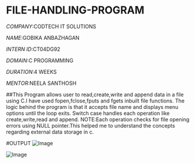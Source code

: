 # FILE-HANDLING-PROGRAM

*COMPANY*:CODTECH IT SOLUTIONS

*NAME*:GOBIKA ANBAZHAGAN

*INTERN ID*:CT04DG92

*DOMAIN*:C PROGRAMMING

*DURATION*:4 WEEKS

*MENTOR*:NEELA SANTHOSH

##This Program allows user to read,create,write and append data in a file using C.I have used fopen,fclose,fputs and fgets inbuilt file functions. The logic behind the program is that it accepts file name and displays menu options until the loop exits. Switch case handles each operation like create,write,read and append. NOTE:Each operation checks for file opening errors using NULL pointer.This helped me to understand the concepts regarding external data storage in c.

#OUTPUT
![Image](https://github.com/user-attachments/assets/55b4b900-2037-4a39-92ea-f94d626b1797)


![Image](https://github.com/user-attachments/assets/3ce4e01c-9ce2-471b-938a-d85b62636d49)
